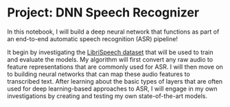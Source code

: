 # **Project: DNN Speech Recognizer**

In this notebook, I will build a deep neural network that functions as part of an end-to-end automatic speech recognition (ASR) pipeline!

It begin by investigating the [LibriSpeech dataset](http://www.openslr.org/12/) that will be used to train and evaluate the models. My algorithm will first convert any raw audio to feature representations that are commonly used for ASR. I will then move on to building neural networks that can map these audio features to transcribed text. After learning about the basic types of layers that are often used for deep learning-based approaches to ASR, I will engage in my own investigations by creating and testing my own state-of-the-art models.
